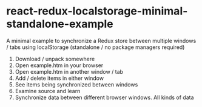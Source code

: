 # react-redux-localstorage-minimal-standalone-example
A minimal example to synchronize a Redux store between multiple windows / tabs using localStorage (standalone / no package managers required)

1. Download / unpack somewhere
2. Open example.htm in your browser
3. Open example.htm in another window / tab
4. Add / delete items in either window
5. See items being synchronized between windows
6. Examine source and learn
7. Synchronize data between different browser windows. All kinds of data
